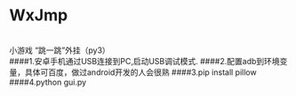 # WxJmp
<br>小游戏 “跳一跳”外挂（py3）
<br>
####1.安卓手机通过USB连接到PC,启动USB调试模式.
####2.配置adb到环境变量，具体可百度，做过android开发的人会很熟
####3.pip install pillow
####4.python gui.py



